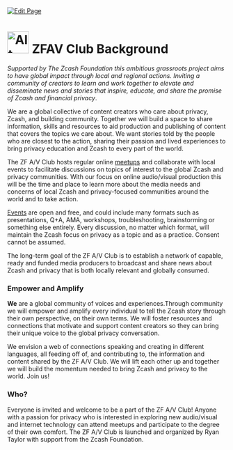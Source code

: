 <a href="https://github.com/henryquincy/zechub/edit/main/site/ZFAV_Club/AV_Club_Background.md" target="_blank">
  <img src="https://img.shields.io/badge/Edit-blue" alt="Edit Page"/>
</a>

# <img src="https://i.ibb.co/tYvwnCW/image-2024-02-03-170636194.png" alt="Alt Text" width="50"/>    ZFAV Club Background

*Supported by The Zcash Foundation this ambitious grassroots project aims to have global impact through local and regional actions. Inviting a community of creators to learn and work together to elevate and disseminate news and stories that inspire, educate, and share the promise of Zcash and financial privacy*.

We are a global collective of content creators who care about privacy, Zcash, and building community. Together we will build a space to share information, skills and resources to aid production and publishing of content that covers the topics we care about. We want stories told by the people who are closest to the action, sharing their passion and lived experiences to bring privacy education and Zcash to every part of the world.

The ZF A/V Club hosts regular online [meetups](https://www.notion.so/Club-Meetups-f59576a14f66452e98b581f51b97eea5) and collaborate with local events to facilitate discussions on topics of interest to the global Zcash and privacy communities. With our focus on online audio/visual production this will be the time and place to learn more about the media needs and concerns of local Zcash and privacy-focused communities around the world and to take action.

[Events](https://www.notion.so/6e07361fd0b7484d8f58c7abd72522ed) are open and free, and could include many formats such as presentations, Q+A, AMA, workshops, troubleshooting, brainstorming or something else entirely. Every discussion, no matter which format, will maintain the Zcash focus on privacy as a topic and as a practice. Consent cannot be assumed.

The long-term goal of the ZF A/V Club is to establish a network of capable, ready and funded media producers to broadcast and share news about Zcash and privacy that is both locally relevant and globally consumed.

### **Empower and Amplify**

**We** are a global community of voices and experiences.Through community we will empower and amplify every individual to tell the Zcash story through their own perspective, on their own terms. We will foster resources and connections that motivate and support content creators so they can bring their unique voice to the global privacy conversation.

We envision a web of connections speaking and creating in different languages, all feeding off of, and contributing to, the information and content shared by the ZF A/V Club. We will lift each other up and together we will build the momentum needed to bring Zcash and privacy to the world. Join us!

### **Who?**

Everyone is invited and welcome to be a part of the ZF A/V Club! Anyone with a passion for privacy who is interested in exploring new audio/visual and internet technology can attend meetups and participate to the degree of their own comfort. The ZF A/V Club is launched and organized by Ryan Taylor with support from the Zcash Foundation.
